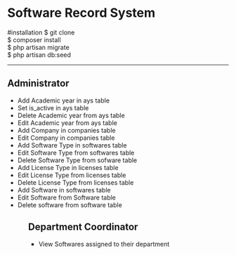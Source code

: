 <h1>Software Record System</h1>

#installation
$ git clone <br />
$ composer install <br />
$ php artisan migrate <br />
$ php artisan db:seed <br />

<hr />
<h2>Administrator</h2>
<ul>
    <li>Add Academic year in ays table</li>
    <li>Set is_active in ays table</li>
    <li>Delete Academic year from ays table</li>
    <li>Edit Academic year from ays table</li>
    <li>Add Company in companies table</li>
    <li>Edit Company in companies table</li>
    <li>Add Software Type in softwares table</li>
    <li>Edit Software Type from softwares table</li>
    <li>Delete Software Type from sofware table</li>
    <li>Add License Type in licenses table</li>
    <li>Edit License Type from licenses table</li>
    <li>Delete License Type from licenses table</li>
    <li>Add Software in softwares table</li>
    <li>Edit Software from Software table</li>
    <li>Delete software from software table</li>
<ul>

<h2>Department Coordinator</h2>
<ul>
    <li>View Softwares assigned to their department</li>
</ul>